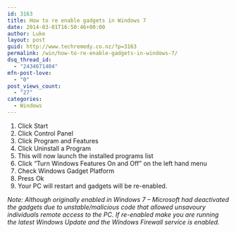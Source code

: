 ```yaml
---
id: 3163
title: How to re enable gadgets in Windows 7
date: 2014-03-01T16:50:46+00:00
author: Luke
layout: post
guid: http://www.techremedy.co.nz/?p=3163
permalink: /win/how-to-re-enable-gadgets-in-windows-7/
dsq_thread_id:
  - "2434671404"
mfn-post-love:
  - "0"
post_views_count:
  - "27"
categories:
  - Windows
---
```

  1. Click Start 
  2. Click Control Panel 
  3. Click Program and Features 
  4. Click Uninstall a Program 
  5. This will now launch the installed programs list 
  6. Click &#8220;Turn Windows Features On and Off&#8221; on the left hand menu 
  7. Check Windows Gadget Platform 
  8. Press Ok 
  9. Your PC will restart and gadgets will be re-enabled. 

_Note: Although originally enabled in Windows 7 – Microsoft had deactivated the gadgets due to unstable/malicious code that allowed unsavoury individuals remote access to the PC. If re-enabled make you are running the latest Windows Update and the Windows Firewall service is enabled._